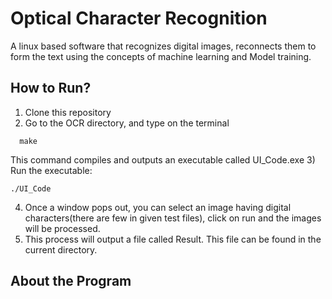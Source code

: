 # Optical Character Recognition

A linux based software that recognizes digital images, reconnects them to form the text using the concepts of machine learning and Model training. 

## How to Run?

1) Clone this repository
2) Go to the OCR directory, and type on the terminal
  ```
    make
  ```
  This command compiles and outputs an executable called UI_Code.exe
3) Run the executable: 
  ```
./UI_Code
  ```
4) Once a window pops out, you can select an image having digital characters(there are few in given test files), click on run and the images will be processed. 
5) This process will output a file called Result. This file can be found in the current directory.

## About the Program
